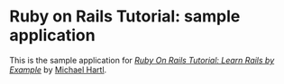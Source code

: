 # Ruby on Rails Tutorial: sample application

This is the sample application for
[*Ruby On Rails Tutorial: Learn Rails by Example*](http://railstutorial.org)
by [Michael Hartl](http://michaelhartl.com/).
